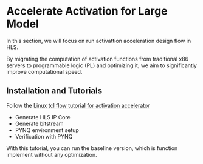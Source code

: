 # Accelerate Activation for Large Model

In this section, we will focus on run activattion acceleration design flow in HLS.

By migrating the computation of activation functions from traditional x86 servers to programmable logic (PL) and optimizing it, we aim to significantly improve computational speed.

## Installation and Tutorials

Follow the [Linux tcl flow tutorial for activation accelerator](https://github.com/ZHAODONG-LYU/activation_accelerator_tutorial/blob/main/tutorial/tutorial_activation_accelerator_linux.md)

* Generate HLS IP Core
* Generate bitstream
* PYNQ environment setup
* Verification with PYNQ

With this tutorial, you can run the baseline version, which is function implement without any optimization.
